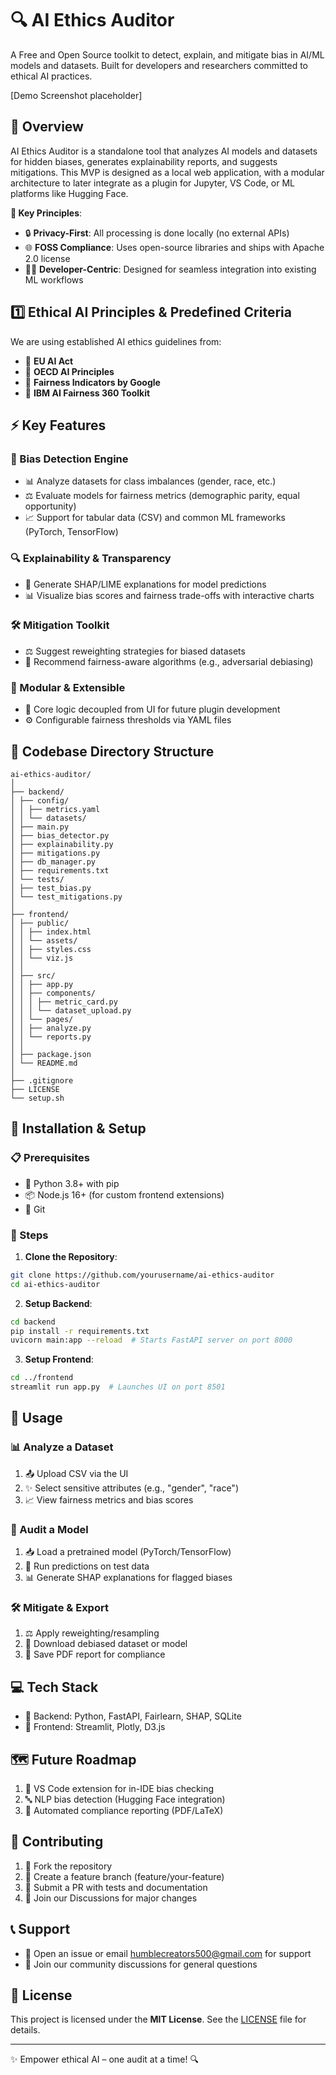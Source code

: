 # 🔍 AI Ethics Auditor

A Free and Open Source toolkit to detect, explain, and mitigate bias in AI/ML models and datasets. Built for developers and researchers committed to ethical AI practices.

[Demo Screenshot placeholder]

## 🎯 Overview

AI Ethics Auditor is a standalone tool that analyzes AI models and datasets for hidden biases, generates explainability reports, and suggests mitigations. This MVP is designed as a local web application, with a modular architecture to later integrate as a plugin for Jupyter, VS Code, or ML platforms like Hugging Face.

**🌟 Key Principles**:
- 🔒 **Privacy-First**: All processing is done locally (no external APIs)
- 🌐 **FOSS Compliance**: Uses open-source libraries and ships with Apache 2.0 license
- 👩‍💻 **Developer-Centric**: Designed for seamless integration into existing ML workflows

## 1️⃣ Ethical AI Principles & Predefined Criteria
We are using established AI ethics guidelines from:
- 🔹 **EU AI Act**
- 🔹 **OECD AI Principles**
- 🔹 **Fairness Indicators by Google**
- 🔹 **IBM AI Fairness 360 Toolkit**

## ⚡ Key Features

### 🎯 Bias Detection Engine
- 📊 Analyze datasets for class imbalances (gender, race, etc.)
- ⚖️ Evaluate models for fairness metrics (demographic parity, equal opportunity)
- 📈 Support for tabular data (CSV) and common ML frameworks (PyTorch, TensorFlow)

### 🔍 Explainability & Transparency
- 🧮 Generate SHAP/LIME explanations for model predictions
- 📊 Visualize bias scores and fairness trade-offs with interactive charts

### 🛠️ Mitigation Toolkit
- ⚖️ Suggest reweighting strategies for biased datasets
- 🔧 Recommend fairness-aware algorithms (e.g., adversarial debiasing)

### 🧩 Modular & Extensible
- 🔌 Core logic decoupled from UI for future plugin development
- ⚙️ Configurable fairness thresholds via YAML files

## 📂 Codebase Directory Structure
```
ai-ethics-auditor/
│
├── backend/
│ ├── config/
│ │ ├── metrics.yaml
│ │ └── datasets/
│ ├── main.py
│ ├── bias_detector.py
│ ├── explainability.py
│ ├── mitigations.py
│ ├── db_manager.py
│ ├── requirements.txt
│ └── tests/
│ ├── test_bias.py
│ └── test_mitigations.py
│
├── frontend/
│ ├── public/
│ │ ├── index.html
│ │ └── assets/
│ │ ├── styles.css
│ │ └── viz.js
│ │
│ ├── src/
│ │ ├── app.py
│ │ ├── components/
│ │ │ ├── metric_card.py
│ │ │ └── dataset_upload.py
│ │ └── pages/
│ │ ├── analyze.py
│ │ └── reports.py
│ │
│ ├── package.json
│ └── README.md
│
├── .gitignore
├── LICENSE
└── setup.sh
```

## 🚀 Installation & Setup

### 📋 Prerequisites
- 🐍 Python 3.8+ with pip
- 📦 Node.js 16+ (for custom frontend extensions)
- 🔄 Git

### 🔧 Steps
1. **Clone the Repository**:
```bash
git clone https://github.com/yourusername/ai-ethics-auditor
cd ai-ethics-auditor
```

2. **Setup Backend**:
```bash
cd backend
pip install -r requirements.txt
uvicorn main:app --reload  # Starts FastAPI server on port 8000
```

3. **Setup Frontend**:
```bash
cd ../frontend
streamlit run app.py  # Launches UI on port 8501
```

## 📱 Usage

### 📊 Analyze a Dataset
1. 📤 Upload CSV via the UI
2. ✨ Select sensitive attributes (e.g., "gender", "race")
3. 📈 View fairness metrics and bias scores

### 🤖 Audit a Model
1. 📥 Load a pretrained model (PyTorch/TensorFlow)
2. 🔄 Run predictions on test data
3. 📊 Generate SHAP explanations for flagged biases

### 🛠️ Mitigate & Export
1. ⚖️ Apply reweighting/resampling
2. 💾 Download debiased dataset or model
3. 📄 Save PDF report for compliance

## 💻 Tech Stack
- 🔧 Backend: Python, FastAPI, Fairlearn, SHAP, SQLite
- 🎨 Frontend: Streamlit, Plotly, D3.js

## 🗺️ Future Roadmap
1. 🔌 VS Code extension for in-IDE bias checking
2. 🔤 NLP bias detection (Hugging Face integration)
3. 📑 Automated compliance reporting (PDF/LaTeX)

## 🤝 Contributing
1. 🔀 Fork the repository
2. 🌿 Create a feature branch (feature/your-feature)
3. 📝 Submit a PR with tests and documentation
4. 💬 Join our Discussions for major changes

## 📞 Support
- 🐛 Open an issue or email humblecreators500@gmail.com for support
- 💭 Join our community discussions for general questions

## 📜 License
This project is licensed under the **MIT License**. See the [LICENSE](./LICENSE) file for details.

---

✨ Empower ethical AI – one audit at a time! 🔍

